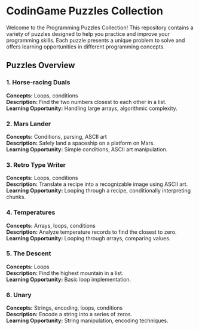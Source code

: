 # CodinGame Puzzles Collection

Welcome to the Programming Puzzles Collection! This repository contains a variety of puzzles designed to help you practice and improve your programming skills. Each puzzle presents a unique problem to solve and offers learning opportunities in different programming concepts.

## Puzzles Overview

### 1. Horse-racing Duals

**Concepts:** Loops, conditions  
**Description:** Find the two numbers closest to each other in a list.  
**Learning Opportunity:** Handling large arrays, algorithmic complexity.

### 2. Mars Lander

**Concepts:** Conditions, parsing, ASCII art  
**Description:** Safely land a spaceship on a platform on Mars.  
**Learning Opportunity:** Simple conditions, ASCII art manipulation.

### 3. Retro Type Writer

**Concepts:** Loops, conditions  
**Description:** Translate a recipe into a recognizable image using ASCII art.  
**Learning Opportunity:** Looping through a recipe, conditionally interpreting chunks.

### 4. Temperatures

**Concepts:** Arrays, loops, conditions  
**Description:** Analyze temperature records to find the closest to zero.  
**Learning Opportunity:** Looping through arrays, comparing values.

### 5. The Descent

**Concepts:** Loops  
**Description:** Find the highest mountain in a list.  
**Learning Opportunity:** Basic loop implementation.

### 6. Unary

**Concepts:** Strings, encoding, loops, conditions  
**Description:** Encode a string into a series of zeros.  
**Learning Opportunity:** String manipulation, encoding techniques.


